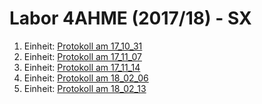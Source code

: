 # Labor 4AHME (2017/18) - SX

1. Einheit: [Protokoll am 17_10_31](plaanm14/README_17_10_31.md)
2. Einheit: [Protokoll am 17_11_07](plaanm14/README_17_11_07.md)
3. Einheit: [Protokoll am 17_11_14](plaanm14/README_17_11_14.md)
4. Einheit: [Protokoll am 18_02_06](plaanm14/README_18_02_06.md)
5. Einheit: [Protokoll am 18_02_13](plaanm14/README_18_02_13.md)
